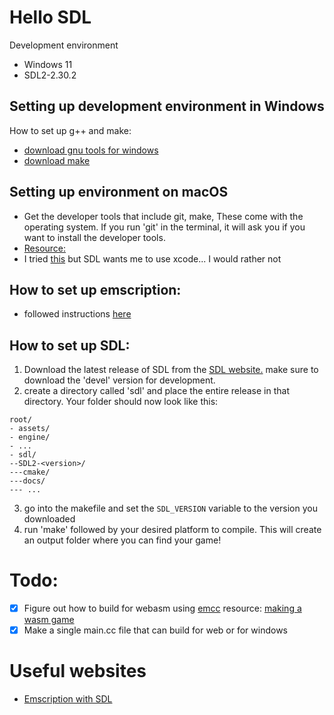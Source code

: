 # Hello SDL

Development environment

- Windows 11
- SDL2-2.30.2

## Setting up development environment in Windows

How to set up g++ and make:

- [download gnu tools for windows](https://sourceforge.net/projects/gnuwin32/)
- [download make](https://gnuwin32.sourceforge.net/packages/make.htm)

## Setting up environment on macOS

- Get the developer tools that include git, make, These come with the operating system. If you run 'git' in the terminal, it will ask you if you want to install the developer tools.
- [Resource:](https://medium.com/@edkins.sarah/set-up-sdl2-on-your-mac-without-xcode-6b0c33b723f7)
- I tried [this](https://wiki.libsdl.org/SDL2/Installation) but SDL wants me to use xcode... I would rather not

## How to set up emscription:

- followed instructions [here](https://emscripten.org/docs/getting_started/downloads.html#platform-notes-installation-instructions-sdk)

## How to set up SDL:

1. Download the latest release of SDL from the [SDL website.](https://www.libsdl.org/) make sure to download the 'devel' version for development.
2. create a directory called 'sdl' and place the entire release in that directory. Your folder should now look like this:

```
root/
- assets/
- engine/
- ...
- sdl/
--SDL2-<version>/
---cmake/
---docs/
--- ...
```

3. go into the makefile and set the `SDL_VERSION` variable to the version you downloaded
4. run 'make' followed by your desired platform to compile. This will create an output folder where you can find your game!

# Todo:

- [x] Figure out how to build for webasm using [emcc](https://developer.mozilla.org/en-US/docs/WebAssembly/C_to_Wasm) resource: [making a wasm game](https://robaboukhalil.medium.com/porting-games-to-the-web-with-webassembly-70d598e1a3ec)
- [x] Make a single main.cc file that can build for web or for windows

# Useful websites

- [Emscription with SDL](https://wiki.libsdl.org/SDL2/README/emscripten)
